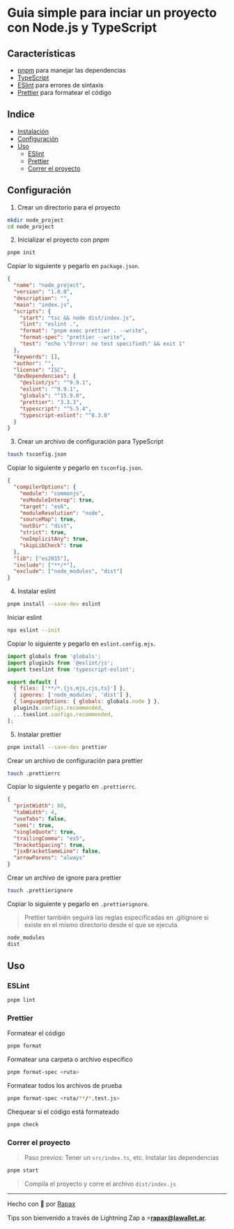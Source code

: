 # Guia simple para inciar un proyecto con Node.js y TypeScript

## Características

- [pnpm](https://pnpm.io/) para manejar las dependencias
- [TypeScript](https://typescriptlang.org/)
- [ESlint](https://eslint.org/) para errores de sintaxis
- [Prettier](https://prettier.io/) para formatear el código

## Indice

- [Instalación](#instalación)
- [Configuración](#configuración)
- [Uso](#uso)
  - [ESlint](#eslint)
  - [Prettier](#prettier)
  - [Correr el proyecto](#correr-el-proyecto)

## Configuración

1. Crear un directorio para el proyecto

```bash
mkdir node_project
cd node_project
```

2. Inicializar el proyecto con pnpm

```bash
pnpm init
```

Copiar lo siguiente y pegarlo en `package.json`.

```json
{
  "name": "node_project",
  "version": "1.0.0",
  "description": "",
  "main": "index.js",
  "scripts": {
    "start": "tsc && node dist/index.js",
    "lint": "eslint .",
    "format": "pnpm exec prettier . --write",
    "format-spec": "prettier --write",
    "test": "echo \"Error: no test specified\" && exit 1"
  },
  "keywords": [],
  "author": "",
  "license": "ISC",
  "devDependencies": {
    "@eslint/js": "^9.9.1",
    "eslint": "^9.9.1",
    "globals": "^15.9.0",
    "prettier": "3.3.3",
    "typescript": "^5.5.4",
    "typescript-eslint": "^8.3.0"
  }
}
```

3. Crear un archivo de configuración para TypeScript

```bash
touch tsconfig.json
```

Copiar lo siguiente y pegarlo en `tsconfig.json`.

```json
{
  "compilerOptions": {
    "module": "commonjs",
    "esModuleInterop": true,
    "target": "es6",
    "moduleResolution": "node",
    "sourceMap": true,
    "outDir": "dist",
    "strict": true,
    "noImplicitAny": true,
    "skipLibCheck": true
  },
  "lib": ["es2015"],
  "include": ["**/*"],
  "exclude": ["node_modules", "dist"]
}
```

4. Instalar eslint

```bash
pnpm install --save-dev eslint
```

Iniciar eslint

```bash
npx eslint --init
```

Copiar lo siguiente y pegarlo en `eslint.config.mjs`.

```javascript
import globals from 'globals';
import pluginJs from '@eslint/js';
import tseslint from 'typescript-eslint';

export default [
  { files: ['**/*.{js,mjs,cjs,ts}'] },
  { ignores: ['node_modules', 'dist'] },
  { languageOptions: { globals: globals.node } },
  pluginJs.configs.recommended,
  ...tseslint.configs.recommended,
];
```

5. Instalar prettier

```bash
pnpm install --save-dev prettier
```

Crear un archivo de configuración para prettier

```bash
touch .prettierrc
```

Copiar lo siguiente y pegarlo en `.prettierrc`.

```json
{
  "printWidth": 80,
  "tabWidth": 4,
  "useTabs": false,
  "semi": true,
  "singleQuote": true,
  "trailingComma": "es5",
  "bracketSpacing": true,
  "jsxBracketSameLine": false,
  "arrowParens": "always"
}
```

Crear un archivo de ignore para prettier

```bash
touch .prettierignore
```

Copiar lo siguiente y pegarlo en `.prettierignore`.

> Prettier también seguirá las reglas especificadas en .gitignore si existe en el mismo directorio desde el que se ejecuta.

```txt
node_modules
dist
```

## Uso

### ESLint

```bash
pnpm lint
```

### Prettier

Formatear el código

```bash
pnpm format
```

Formatear una carpeta o archivo específico

```bash
pnpm format-spec <ruta>
```

Formatear todos los archivos de prueba

```bash
pnpm format-spec <ruta/**/*.test.js>
```

Chequear si el código está formateado

```bash
pnpm check
```

### Correr el proyecto

> Paso previos:
> Tener un `src/index.ts`, etc.
> Instalar las dependencias

```bash
pnpm start
```

> Compila el proyecto y corre el archivo `dist/index.js`

---

Hecho con :open_hands: por [Rapax](https://rapax.dev)

Tips son bienvenido a través de Lightning Zap a :zap:**rapax@lawallet.ar**.
